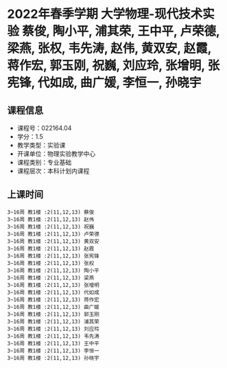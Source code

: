 # 2022年春季学期 大学物理-现代技术实验 蔡俊, 陶小平, 浦其荣, 王中平, 卢荣德, 梁燕, 张权, 韦先涛, 赵伟, 黄双安, 赵霞, 蒋作宏, 郭玉刚, 祝巍, 刘应玲, 张增明, 张宪锋, 代如成, 曲广媛, 李恒一, 孙晓宇






## 课程信息

- 课程号：022164.04
- 学分：1.5
- 教学类型：实验课
- 开课单位：物理实验教学中心
- 课程类别：专业基础
- 课程层次：本科计划内课程

## 上课时间

```
3~16周 教1楼 :2(11,12,13) 蔡俊
3~16周 教1楼 :2(11,12,13) 赵伟
3~16周 教1楼 :2(11,12,13) 祝巍
3~16周 教1楼 :2(11,12,13) 卢荣德
3~16周 教1楼 :2(11,12,13) 黄双安
3~16周 教1楼 :2(11,12,13) 赵霞
3~16周 教1楼 :2(11,12,13) 张宪锋
3~16周 教1楼 :2(11,12,13) 张权
3~16周 教1楼 :2(11,12,13) 陶小平
3~16周 教1楼 :2(11,12,13) 梁燕
3~16周 教1楼 :2(11,12,13) 张增明
3~16周 教1楼 :2(11,12,13) 代如成
3~16周 教1楼 :2(11,12,13) 蒋作宏
3~16周 教1楼 :2(11,12,13) 曲广媛
3~16周 教1楼 :2(11,12,13) 郭玉刚
3~16周 教1楼 :2(11,12,13) 浦其荣
3~16周 教1楼 :2(11,12,13) 刘应玲
3~16周 教1楼 :2(11,12,13) 韦先涛
3~16周 教1楼 :2(11,12,13) 王中平
3~16周 教1楼 :2(11,12,13) 李恒一
3~16周 教1楼 :2(11,12,13) 孙晓宇
```


